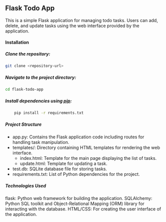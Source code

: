 ## Flask Todo App

This is a simple Flask application for managing todo tasks. Users can add, delete, and update tasks using the web interface provided by the application.

#### Installation

##### Clone the repository:

```bash
git clone <repository-url>
```

##### Navigate to the project directory:


```bash
cd flask-todo-app
```

##### Install dependencies using [pip](https://pip.pypa.io/en/stable/):

```bash
    pip install -r requirements.txt
```

##### Project Structure

  *  app.py: Contains the Flask application code including routes for handling task manipulation.
  *  templates/: Directory containing HTML templates for rendering the web interface.
       * index.html: Template for the main page displaying the list of tasks.
       * update.html: Template for updating a task.
  *  test.db: SQLite database file for storing tasks.
  *  requirements.txt: List of Python dependencies for the project.

##### Technologies Used

   flask: Python web framework for building the application. 
   SQLAlchemy: Python SQL toolkit and Object-Relational Mapping (ORM) library for interacting with the database.
   HTML/CSS: For creating the user interface of the application.
